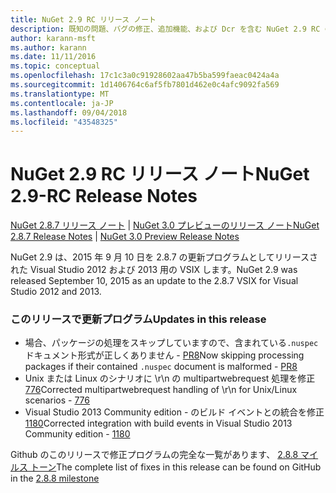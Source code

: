 ```yaml
---
title: NuGet 2.9 RC リリース ノート
description: 既知の問題、バグの修正、追加機能、および Dcr を含む NuGet 2.9 RC のリリース ノート。
author: karann-msft
ms.author: karann
ms.date: 11/11/2016
ms.topic: conceptual
ms.openlocfilehash: 17c1c3a0c91928602aa47b5ba599faeac0424a4a
ms.sourcegitcommit: 1d1406764c6af5fb7801d462e0c4afc9092fa569
ms.translationtype: MT
ms.contentlocale: ja-JP
ms.lasthandoff: 09/04/2018
ms.locfileid: "43548325"
---
```

# <a name="nuget-29-rc-release-notes"></a><span data-ttu-id="19094-103">NuGet 2.9 RC リリース ノート</span><span class="sxs-lookup"><span data-stu-id="19094-103">NuGet 2.9-RC Release Notes</span></span>

<span data-ttu-id="19094-104">[NuGet 2.8.7 リリース ノート](../release-notes/nuget-2.8.7.md) | [NuGet 3.0 プレビューのリリース ノート](../release-notes/nuget-3.0-preview.md)</span><span class="sxs-lookup"><span data-stu-id="19094-104">[NuGet 2.8.7 Release Notes](../release-notes/nuget-2.8.7.md) | [NuGet 3.0 Preview Release Notes](../release-notes/nuget-3.0-preview.md)</span></span>

<span data-ttu-id="19094-105">NuGet 2.9 は、2015 年 9 月 10 日を 2.8.7 の更新プログラムとしてリリースされた Visual Studio 2012 および 2013 用の VSIX します。</span><span class="sxs-lookup"><span data-stu-id="19094-105">NuGet 2.9 was released September 10, 2015 as an update to the 2.8.7 VSIX for Visual Studio 2012 and 2013.</span></span>

### <a name="updates-in-this-release"></a><span data-ttu-id="19094-106">このリリースで更新プログラム</span><span class="sxs-lookup"><span data-stu-id="19094-106">Updates in this release</span></span>

* <span data-ttu-id="19094-107">場合、パッケージの処理をスキップしていますので、含まれている`.nuspec`ドキュメント形式が正しくありません - [PR8](https://github.com/NuGet/NuGet2/pull/8)</span><span class="sxs-lookup"><span data-stu-id="19094-107">Now skipping processing packages if their contained `.nuspec` document is malformed - [PR8](https://github.com/NuGet/NuGet2/pull/8)</span></span>
* <span data-ttu-id="19094-108">Unix または Linux のシナリオに \r\n の multipartwebrequest 処理を修正[776](https://github.com/NuGet/Home/issues/776)</span><span class="sxs-lookup"><span data-stu-id="19094-108">Corrected multipartwebrequest handling of \r\n for Unix/Linux scenarios - [776](https://github.com/NuGet/Home/issues/776)</span></span>
* <span data-ttu-id="19094-109">Visual Studio 2013 Community edition - のビルド イベントとの統合を修正[1180](https://github.com/NuGet/Home/issues/1180)</span><span class="sxs-lookup"><span data-stu-id="19094-109">Corrected integration with build events in Visual Studio 2013 Community edition - [1180](https://github.com/NuGet/Home/issues/1180)</span></span>


<span data-ttu-id="19094-110">Github のこのリリースで修正プログラムの完全な一覧があります、 [2.8.8 マイルス トーン](https://github.com/NuGet/Home/issues?q=milestone%3A2.8.8+is%3Aclosed)</span><span class="sxs-lookup"><span data-stu-id="19094-110">The complete list of fixes in this release can be found on GitHub in the [2.8.8 milestone](https://github.com/NuGet/Home/issues?q=milestone%3A2.8.8+is%3Aclosed)</span></span>
